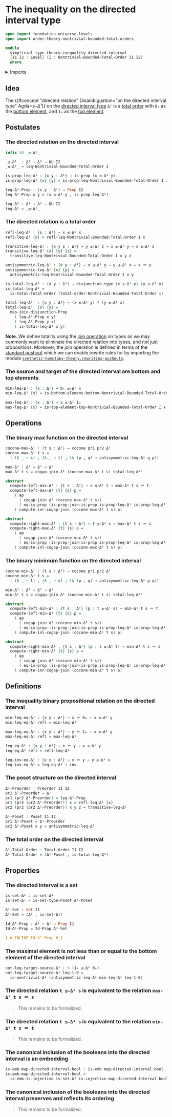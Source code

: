 # The inequality on the directed interval type

```agda
open import foundation.universe-levels
open import order-theory.nontrivial-bounded-total-orders

module
  simplicial-type-theory.inequality-directed-interval
  {I1 I2 : Level} (I : Nontrivial-Bounded-Total-Order I1 I2)
  where
```

<details><summary>Imports</summary>

```agda
open import foundation.action-on-identifications-functions
open import foundation.cartesian-product-types
open import foundation.coproduct-types
open import foundation.dependent-pair-types
open import foundation.disjunction
open import foundation.embeddings
open import foundation.function-types
open import foundation.homotopies
open import foundation.identity-types
open import foundation.injective-maps
open import foundation.negated-equality
open import foundation.negation
open import foundation.propositions
open import foundation.sets
open import foundation.universe-levels

open import order-theory.posets
open import order-theory.preorders
open import order-theory.total-orders

open import simplicial-type-theory.directed-interval I

open import synthetic-homotopy-theory.cocones-under-spans
open import synthetic-homotopy-theory.joins-of-types
```

</details>

## Idea

The
{{#concept "directed relation" Disambiguation="on the directed interval type" Agda=_≤-Δ¹_}}
on the [directed interval type](simplicial-type-theory.directed-interval.md)
`Δ¹` is a [total order](order-theory.total-orders.md) with `0▵` as the
[bottom element](order-theory.bottom-elements-posets.md), and `1▵` as the
[top element](order-theory.top-elements-posets.md).

## Postulates

### The directed relation on the directed interval

```agda
infix 30 _≤-Δ¹_

_≤-Δ¹_ : Δ¹ → Δ¹ → UU I2
_≤-Δ¹_ = leq-Nontrivial-Bounded-Total-Order I

is-prop-leq-Δ¹ : {x y : Δ¹} → is-prop (x ≤-Δ¹ y)
is-prop-leq-Δ¹ {x} {y} = is-prop-leq-Nontrivial-Bounded-Total-Order I x y

leq-Δ¹-Prop : (x y : Δ¹) → Prop I2
leq-Δ¹-Prop x y = (x ≤-Δ¹ y , is-prop-leq-Δ¹)

leq-Δ¹ : Δ¹ → Δ¹ → UU I2
leq-Δ¹ = _≤-Δ¹_
```

### The directed relation is a total order

```agda
refl-leq-Δ¹ : {x : Δ¹} → x ≤-Δ¹ x
refl-leq-Δ¹ {x} = refl-leq-Nontrivial-Bounded-Total-Order I x

transitive-leq-Δ¹ : {x y z : Δ¹} → y ≤-Δ¹ z → x ≤-Δ¹ y → x ≤-Δ¹ z
transitive-leq-Δ¹ {x} {y} {z} =
  transitive-leq-Nontrivial-Bounded-Total-Order I x y z

antisymmetric-leq-Δ¹ : {x y : Δ¹} → x ≤-Δ¹ y → y ≤-Δ¹ x → x ＝ y
antisymmetric-leq-Δ¹ {x} {y} =
  antisymmetric-leq-Nontrivial-Bounded-Total-Order I x y

is-total-leq-Δ¹ : (x y : Δ¹) → disjunction-type (x ≤-Δ¹ y) (y ≤-Δ¹ x)
is-total-leq-Δ¹ =
  is-total-Total-Order (total-order-Nontrivial-Bounded-Total-Order I)

total-leq-Δ¹' : {x y : Δ¹} → (x ≤-Δ¹ y) * (y ≤-Δ¹ x)
total-leq-Δ¹' {x} {y} =
  map-join-disjunction-Prop
    ( leq-Δ¹-Prop x y)
    ( leq-Δ¹-Prop y x)
    ( is-total-leq-Δ¹ x y)
```

**Note.** We define totality using the
[join operation](synthetic-homotopy-theory.joins-of-types.md) on types as we may
commonly want to eliminate the directed relation into types, and not just
propositions. Moreover, the join operation is defined in terms of the
[standard pushout](synthetic-homotopy-theory.pushouts.md) which we can enable
rewrite rules for by importing the module
[`synthetic-homotopy-theory.rewriting-pushouts`](synthetic-homotopy-theory.rewriting-pushouts.md).

### The source and target of the directed interval are bottom and top elements

```agda
min-leq-Δ¹ : {x : Δ¹} → 0▵ ≤-Δ¹ x
min-leq-Δ¹ {x} = is-bottom-element-bottom-Nontrivial-Bounded-Total-Order I x

max-leq-Δ¹ : {x : Δ¹} → x ≤-Δ¹ 1▵
max-leq-Δ¹ {x} = is-top-element-top-Nontrivial-Bounded-Total-Order I x
```

## Operations

### The binary max function on the directed interval

```agda
cocone-max-Δ¹ : (t s : Δ¹) → cocone pr1 pr2 Δ¹
cocone-max-Δ¹ t s =
  ( (λ _ → s) , (λ _ → t) , (λ (p , q) → antisymmetric-leq-Δ¹ q p))

max-Δ¹ : Δ¹ → Δ¹ → Δ¹
max-Δ¹ t s = cogap-join Δ¹ (cocone-max-Δ¹ t s) total-leq-Δ¹'

abstract
  compute-left-max-Δ¹ : {t s : Δ¹} → s ≤-Δ¹ t → max-Δ¹ t s ＝ t
  compute-left-max-Δ¹ {t} {s} p =
    ( ap
      ( cogap-join Δ¹ (cocone-max-Δ¹ t s))
      ( eq-is-prop (is-prop-join-is-prop is-prop-leq-Δ¹ is-prop-leq-Δ¹))) ∙
    ( compute-inr-cogap-join (cocone-max-Δ¹ t s) p)

abstract
  compute-right-max-Δ¹ : {t s : Δ¹} → t ≤-Δ¹ s → max-Δ¹ t s ＝ s
  compute-right-max-Δ¹ {t} {s} p =
    ( ap
      ( cogap-join Δ¹ (cocone-max-Δ¹ t s))
      ( eq-is-prop (is-prop-join-is-prop is-prop-leq-Δ¹ is-prop-leq-Δ¹))) ∙
    ( compute-inl-cogap-join (cocone-max-Δ¹ t s) p)
```

### The binary minimum function on the directed interval

```agda
cocone-min-Δ¹ : (t s : Δ¹) → cocone pr1 pr2 Δ¹
cocone-min-Δ¹ t s =
  ( (λ _ → t) , (λ _ → s) , (λ (p , q) → antisymmetric-leq-Δ¹ p q))

min-Δ¹ : Δ¹ → Δ¹ → Δ¹
min-Δ¹ t s = cogap-join Δ¹ (cocone-min-Δ¹ t s) total-leq-Δ¹'

abstract
  compute-left-min-Δ¹ : {t s : Δ¹} (p : t ≤-Δ¹ s) → min-Δ¹ t s ＝ t
  compute-left-min-Δ¹ {t} {s} p =
    ( ap
      ( cogap-join Δ¹ (cocone-min-Δ¹ t s))
      ( eq-is-prop (is-prop-join-is-prop is-prop-leq-Δ¹ is-prop-leq-Δ¹))) ∙
    ( compute-inl-cogap-join (cocone-min-Δ¹ t s) p)

abstract
  compute-right-min-Δ¹ : {t s : Δ¹} (p : s ≤-Δ¹ t) → min-Δ¹ t s ＝ s
  compute-right-min-Δ¹ {t} {s} p =
    ( ap
      ( cogap-join Δ¹ (cocone-min-Δ¹ t s))
      ( eq-is-prop (is-prop-join-is-prop is-prop-leq-Δ¹ is-prop-leq-Δ¹))) ∙
    ( compute-inr-cogap-join (cocone-min-Δ¹ t s) p)
```

## Definitions

### The inequality binary propositional relation on the directed interval

```agda
min-leq-eq-Δ¹ : {x y : Δ¹} → x ＝ 0▵ → x ≤-Δ¹ y
min-leq-eq-Δ¹ refl = min-leq-Δ¹

max-leq-eq-Δ¹ : {x y : Δ¹} → y ＝ 1▵ → x ≤-Δ¹ y
max-leq-eq-Δ¹ refl = max-leq-Δ¹

leq-eq-Δ¹ : {x y : Δ¹} → x ＝ y → x ≤-Δ¹ y
leq-eq-Δ¹ refl = refl-leq-Δ¹

leq-inv-eq-Δ¹ : {x y : Δ¹} → x ＝ y → y ≤-Δ¹ x
leq-inv-eq-Δ¹ = leq-eq-Δ¹ ∘ inv
```

### The poset structure on the directed interval

```agda
Δ¹-Preorder : Preorder I1 I2
pr1 Δ¹-Preorder = Δ¹
pr1 (pr2 Δ¹-Preorder) = leq-Δ¹-Prop
pr1 (pr2 (pr2 Δ¹-Preorder)) x = refl-leq-Δ¹ {x}
pr2 (pr2 (pr2 Δ¹-Preorder)) x y z = transitive-leq-Δ¹

Δ¹-Poset : Poset I1 I2
pr1 Δ¹-Poset = Δ¹-Preorder
pr2 Δ¹-Poset x y = antisymmetric-leq-Δ¹
```

### The total order on the directed interval

```agda
Δ¹-Total-Order : Total-Order I1 I2
Δ¹-Total-Order = (Δ¹-Poset , is-total-leq-Δ¹)
```

## Properties

### The directed interval is a set

```agda
is-set-Δ¹ : is-set Δ¹
is-set-Δ¹ = is-set-type-Poset Δ¹-Poset

Δ¹-Set : Set I1
Δ¹-Set = (Δ¹ , is-set-Δ¹)

Id-Δ¹-Prop : Δ¹ → Δ¹ → Prop I1
Id-Δ¹-Prop = Id-Prop Δ¹-Set

{-# INLINE Id-Δ¹-Prop #-}
```

### The maximal element is not less than or equal to the bottom element of the directed interval

```agda
not-leq-target-source-Δ¹ : ¬ (1▵ ≤-Δ¹ 0▵)
not-leq-target-source-Δ¹ leq-1-0 =
  is-nontrivial-Δ¹ (antisymmetric-leq-Δ¹ min-leq-Δ¹ leq-1-0)
```

### The directed relation `t ≤-Δ¹ s` is equivalent to the relation `max-Δ¹ t s ＝ s`

> This remains to be formalized.

### The directed relation `t ≤-Δ¹ s` is equivalent to the relation `min-Δ¹ t s ＝ t`

> This remains to be formalized.

### The canonical inclusion of the booleans into the directed interval is an embedding

```agda
is-emb-map-directed-interval-bool : is-emb map-directed-interval-bool
is-emb-map-directed-interval-bool =
  is-emb-is-injective is-set-Δ¹ is-injective-map-directed-interval-bool
```

### The canonical inclusion of the booleans into the directed interval preserves and reflects its ordering

> This remains to be formalized.
